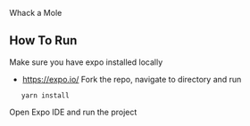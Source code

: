 Whack a Mole
## How To Run

Make sure you have expo installed locally
* https://expo.io/
 Fork the repo, navigate to directory and run
 ```
    yarn install
 ```
 Open Expo IDE and run the project

